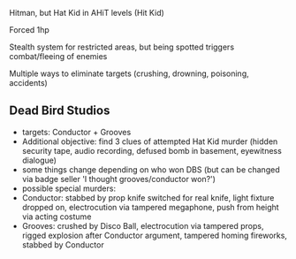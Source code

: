 Hitman, but Hat Kid in AHiT levels (Hit Kid)

Forced 1hp

Stealth system for restricted areas, but being spotted triggers combat/fleeing of enemies

Multiple ways to eliminate targets (crushing, drowning, poisoning, accidents)

## Dead Bird Studios
- targets: Conductor + Grooves
- Additional objective: find 3 clues of attempted Hat Kid murder (hidden security tape, audio recording, defused bomb in basement, eyewitness dialogue)
- some things change depending on who won DBS (but can be changed via badge seller 'I thought grooves/conductor won?')
- possible special murders:
- Conductor: stabbed by prop knife switched for real knife, light fixture dropped on, electrocution via tampered megaphone, push from height via acting costume
- Grooves: crushed by Disco Ball, electrocution via tampered props, rigged explosion after Conductor argument, tampered homing fireworks, stabbed by Conductor 